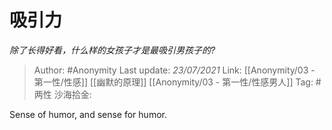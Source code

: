 # 吸引力
*除了长得好看，什么样的女孩子才是最吸引男孩子的?*

> Author: #Anonymity
> Last update: *23/07/2021*
> Link: [[Anonymity/03 - 第一性/性感]] [[幽默的原理]] [[Anonymity/03 - 第一性/性感男人]]
> Tag: #两性
> 沙海拾金:

Sense of humor, and sense for humor.
